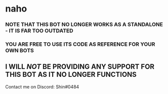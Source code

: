 # naho
### NOTE THAT THIS BOT NO LONGER WORKS AS A STANDALONE - IT IS FAR TOO OUTDATED

### YOU ARE FREE TO USE ITS CODE AS REFERENCE FOR YOUR OWN BOTS

## I WILL _NOT_ BE PROVIDING ANY SUPPORT FOR THIS BOT AS IT NO LONGER FUNCTIONS
Contact me on Discord: Shin#0484

